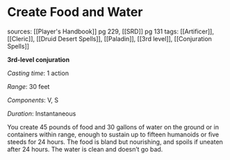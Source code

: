 # Create Food and Water
sources: [[Player's Handbook]] pg 229, [[SRD]] pg 131
tags: [[Artificer]], [[Cleric]], [[Druid Desert Spells]], [[Paladin]], [[3rd level]], [[Conjuration Spells]]

**3rd-level conjuration**

*Casting time*: 1 action

*Range*: 30 feet

*Components*: V, S

*Duration*: Instantaneous

You create 45 pounds of food and 30 gallons of water on the ground or in containers within range, enough to sustain up to fifteen humanoids or five steeds for 24 hours. The food is bland but nourishing, and spoils if uneaten after 24 hours. The water is clean and doesn’t go bad.
